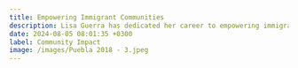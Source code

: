 ```yaml
---
title: Empowering Immigrant Communities
description: Lisa Guerra has dedicated her career to empowering immigrant communities, offering relentless legal advocacy and compassionate service, with a deep commitment to justice that spans across borders and causes
date: 2024-08-05 08:01:35 +0300
label: Community Impact
image: /images/Puebla 2018 - 3.jpeg
---
```

